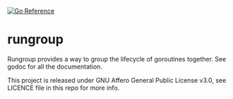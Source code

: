 [![Go Reference](https://pkg.go.dev/badge/dev.eqrx.net/rungroup.svg)](https://pkg.go.dev/dev.eqrx.net/rungroup)
# rungroup

Rungroup provides a way to group the lifecycle of goroutines together. See godoc for all the documentation.

This project is released under GNU Affero General Public License v3.0, see LICENCE file in this repo for more info.
